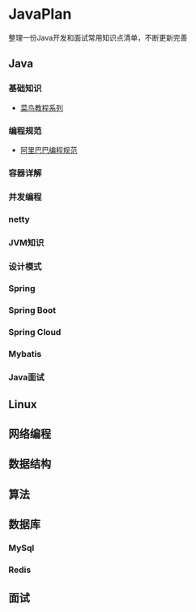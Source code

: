 # JavaPlan
整理一份Java开发和面试常用知识点清单，不断更新完善

## Java

### 基础知识
  * [菜鸟教程系列](https://www.runoob.com/java/java-tutorial.html)

### 编程规范
  * [阿里巴巴编程规范](https://alitech-private.oss-cn-beijing.aliyuncs.com/1561031481870/Java-huashanxinban.pdf?Expires=1575964166&OSSAccessKeyId=LTAIqKGWQyF6Vd3W&Signature=Lg9LaVJdIA3HFLRJlUGmrJuoKPw%3D)

### 容器详解

### 并发编程

### netty


### JVM知识



### 设计模式

### Spring

### Spring Boot

### Spring Cloud

### Mybatis



### Java面试

## Linux

## 网络编程

## 数据结构


## 算法


## 数据库

### MySql

### Redis


## 面试


